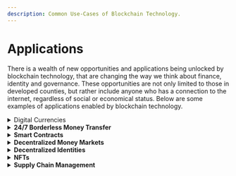 ```yaml
---
description: Common Use-Cases of Blockchain Technology.
---
```


# Applications

There is a wealth of new opportunities and applications being unlocked by blockchain technology, that are changing the way we think about finance, identity and governance. These opportunities are not only limited to those in developed counties, but rather include anyone who has a connection to the internet, regardless of social or economical status. Below are some examples of applications enabled by blockchain technology.

<details>

<summary>Digital Currencies</summary>

Also known as cryptocurrencies, such as Bitcoin, are designed to be scarce, with controlled inflation, to ensure their value is preserved over time. They are secured by the blockchain network, which enables trust and transparency without the need for intermediaries such as banks. Cryptocurrencies can be used as a digital store of value and as a medium of exchange.

</details>

<details>

<summary><strong>24/7 Borderless Money Transfer</strong></summary>

By leveraging the decentralized and immutable nature of the blockchain, individuals and businesses can transfer funds across borders quickly and securely, without the need for traditional financial intermediaries such as banks or wire transfer services. Blockchain-based money transfer services are often faster, cheaper, and more secure than traditional methods. Furthermore, since there is no notion of an intermediary such as traditional banks that have limited operating hours, these services are available 24/7/365.

</details>

<details>

<summary><strong>Smart Contracts</strong></summary>

Self-executing contracts with the terms of the agreement between buyer and seller being directly written into lines of code. The code and the agreements contained therein exist on a decentralized blockchain network, making them immutable and transparent. This allows for the creation of decentralized applications (dApps) that can be used for a wide range of purposes, from supply chain management to voting systems.

</details>

<details>

<summary><strong>Decentralized Money Markets</strong></summary>

A type of dApp which allows individuals to lend or borrow funds without the need for traditional financial intermediaries such as brokers. These markets operate on a decentralized blockchain network, utilizing smart contracts to automatically execute transactions and distribute funds to borrowers and lenders. Unlike traditional finance, these markets are generally fully-collateralized and secure.

</details>

<details>

<summary><strong>Decentralized Identities</strong></summary>

Also known as DIDs, allow individuals to create a unique digital identity that is secured by the blockchain. Since entries on the blockchain are immutable, these DIDs cannot be tampered with. They can be accepted globally without the need for auditing, and can be used for a wide range of purposes, from secure login credentials to digital voting systems.

</details>

<details>

<summary><strong>NFTs</strong></summary>

Non-fungible tokens (NFTs) are a new application of blockchain technology, allowing for the creation and ownership of unique digital assets. These assets can be anything from digital art to virtual real estate, and their ownership is secured by the blockchain. The use of NFTs is still in its early stages, but they have the potential to revolutionize the way we think about ownership of digital assets.

</details>

<details>

<summary><strong>Supply Chain Management</strong></summary>

By leveraging the transparent nature of blockchains, supply chain participants can track the movement of goods from their origin to their final destination in a secure and transparent manner. This creates greater accountability and trust between parties, as each participant can view the entire transaction history of a product, ensuring that it has been ethically sourced and has not been tampered with.

</details>
